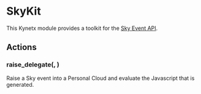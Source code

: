 SkyKit
======

This Kynetx module provides a toolkit for the [Sky Event API](http://developer.kynetx.com/display/docs/Sky+Event+API).

Actions
-------

### raise_delegate(<event type>, <event channel identifer>)

Raise a Sky event into a Personal Cloud and evaluate the Javascript that is generated.
